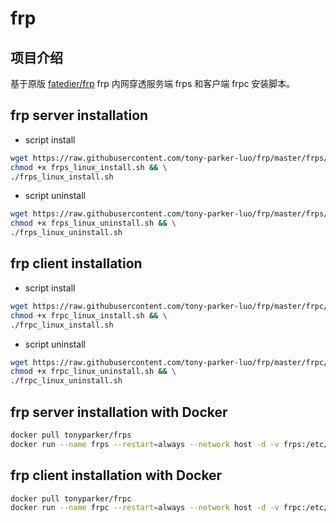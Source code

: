 # frp

## 项目介绍
基于原版 [fatedier/frp](https://github.com/fatedier/frp) frp 内网穿透服务端 frps 和客户端 frpc 安装脚本。 

## frp server installation
+ script install
```bash
wget https://raw.githubusercontent.com/tony-parker-luo/frp/master/frps/frps_linux_install.sh && \
chmod +x frps_linux_install.sh && \
./frps_linux_install.sh
```

+ script uninstall
```bash
wget https://raw.githubusercontent.com/tony-parker-luo/frp/master/frps/frps_linux_uninstall.sh && \
chmod +x frps_linux_uninstall.sh && \
./frps_linux_uninstall.sh
```

## frp client installation
+ script install
```bash
wget https://raw.githubusercontent.com/tony-parker-luo/frp/master/frpc/frpc_linux_install.sh && \
chmod +x frpc_linux_install.sh && \
./frpc_linux_install.sh
```
+ script uninstall
```bash
wget https://raw.githubusercontent.com/tony-parker-luo/frp/master/frpc/frpc_linux_uninstall.sh && \
chmod +x frpc_linux_uninstall.sh && \
./frpc_linux_uninstall.sh
```


## frp server installation with Docker
```bash
docker pull tonyparker/frps
docker run --name frps --restart=always --network host -d -v frps:/etc/frp tonyparker/frps
```

## frp client installation with Docker
```bash
docker pull tonyparker/frpc
docker run --name frpc --restart=always --network host -d -v frpc:/etc/frp tonyparker/frpc
```



